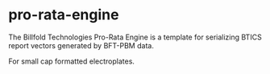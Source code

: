 # pro-rata-engine
The Billfold Technologies Pro-Rata Engine is a template for serializing BTICS report vectors generated by BFT-PBM data.

For small cap formatted electroplates. 
